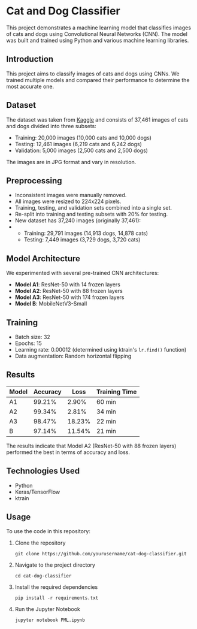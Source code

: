 
# Cat and Dog Classifier

This project demonstrates a machine learning model that classifies images of cats and dogs using Convolutional Neural Networks (CNN). The model was built and trained using Python and various machine learning libraries.

## Introduction
This project aims to classify images of cats and dogs using CNNs. We trained multiple models and compared their performance to determine the most accurate one.

## Dataset
The dataset was taken from [Kaggle](https://www.kaggle.com/datasets/moazeldsokyx/dogs-vs-cats) and consists of 37,461 images of cats and dogs divided into three subsets:
- Training: 20,000 images (10,000 cats and 10,000 dogs)
- Testing: 12,461 images (6,219 cats and 6,242 dogs)
- Validation: 5,000 images (2,500 cats and 2,500 dogs)

The images are in JPG format and vary in resolution.


## Preprocessing
- Inconsistent images were manually removed.
- All images were resized to 224x224 pixels.
- Training, testing, and validation sets combined into a single set.
- Re-split into training and testing subsets with 20% for testing.
- New dataset has 37,240 images (originally 37,461):
- - Training: 29,791 images (14,913 dogs, 14,878 cats)
  - Testing: 7,449 images (3,729 dogs, 3,720 cats)

## Model Architecture
We experimented with several pre-trained CNN architectures:
- **Model A1**: ResNet-50 with 14 frozen layers
- **Model A2**: ResNet-50 with 88 frozen layers
- **Model A3**: ResNet-50 with 174 frozen layers
- **Model B**: MobileNetV3-Small

## Training
- Batch size: 32
- Epochs: 15
- Learning rate: 0.00012 (determined using ktrain's `lr.find()` function)
- Data augmentation: Random horizontal flipping

## Results
| Model  | Accuracy  | Loss   | Training Time |
|--------|-----------|--------|---------------|
| A1     | 99.21%    | 2.90%  | 60 min        |
| A2     | 99.34%    | 2.81%  | 34 min        |
| A3     | 98.47%    | 18.23% | 22 min        |
| B      | 97.14%    | 11.54% | 21 min        |

The results indicate that Model A2 (ResNet-50 with 88 frozen layers) performed the best in terms of accuracy and loss.

## Technologies Used
- Python
- Keras/TensorFlow
- ktrain

## Usage
To use the code in this repository:
1. Clone the repository
   ```
   git clone https://github.com/yourusername/cat-dog-classifier.git
   ```
2. Navigate to the project directory
   ```
   cd cat-dog-classifier
   ```
3. Install the required dependencies
   ```
   pip install -r requirements.txt
   ```
4. Run the Jupyter Notebook
   ```
   jupyter notebook PML.ipynb
   ```
